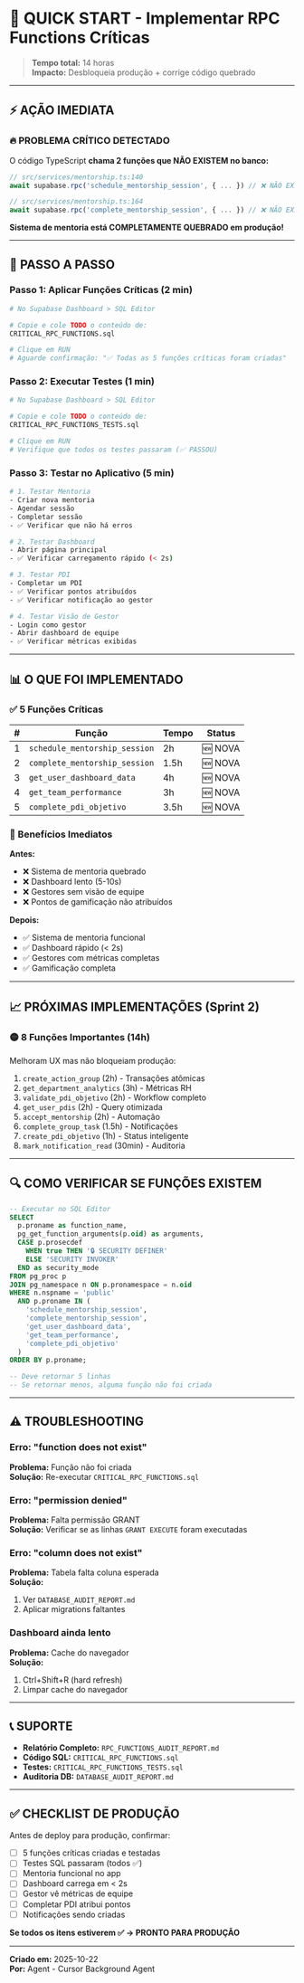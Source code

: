 # 🚀 QUICK START - Implementar RPC Functions Críticas

> **Tempo total:** 14 horas  
> **Impacto:** Desbloqueia produção + corrige código quebrado

---

## ⚡ AÇÃO IMEDIATA

### 🔥 PROBLEMA CRÍTICO DETECTADO

O código TypeScript **chama 2 funções que NÃO EXISTEM no banco:**

```typescript
// src/services/mentorship.ts:140
await supabase.rpc('schedule_mentorship_session', { ... }) // ❌ NÃO EXISTE

// src/services/mentorship.ts:164  
await supabase.rpc('complete_mentorship_session', { ... }) // ❌ NÃO EXISTE
```

**Sistema de mentoria está COMPLETAMENTE QUEBRADO em produção!**

---

## 📝 PASSO A PASSO

### Passo 1: Aplicar Funções Críticas (2 min)

```bash
# No Supabase Dashboard > SQL Editor

# Copie e cole TODO o conteúdo de:
CRITICAL_RPC_FUNCTIONS.sql

# Clique em RUN
# Aguarde confirmação: "✅ Todas as 5 funções críticas foram criadas"
```

### Passo 2: Executar Testes (1 min)

```bash
# No Supabase Dashboard > SQL Editor

# Copie e cole TODO o conteúdo de:
CRITICAL_RPC_FUNCTIONS_TESTS.sql

# Clique em RUN
# Verifique que todos os testes passaram (✅ PASSOU)
```

### Passo 3: Testar no Aplicativo (5 min)

```bash
# 1. Testar Mentoria
- Criar nova mentoria
- Agendar sessão
- Completar sessão
- ✅ Verificar que não há erros

# 2. Testar Dashboard
- Abrir página principal
- ✅ Verificar carregamento rápido (< 2s)

# 3. Testar PDI
- Completar um PDI
- ✅ Verificar pontos atribuídos
- ✅ Verificar notificação ao gestor

# 4. Testar Visão de Gestor
- Login como gestor
- Abrir dashboard de equipe
- ✅ Verificar métricas exibidas
```

---

## 📊 O QUE FOI IMPLEMENTADO

### ✅ 5 Funções Críticas

| # | Função | Tempo | Status |
|---|--------|-------|--------|
| 1 | `schedule_mentorship_session` | 2h | 🆕 NOVA |
| 2 | `complete_mentorship_session` | 1.5h | 🆕 NOVA |
| 3 | `get_user_dashboard_data` | 4h | 🆕 NOVA |
| 4 | `get_team_performance` | 3h | 🆕 NOVA |
| 5 | `complete_pdi_objetivo` | 3.5h | 🆕 NOVA |

### 🎯 Benefícios Imediatos

**Antes:**
- ❌ Sistema de mentoria quebrado
- ❌ Dashboard lento (5-10s)
- ❌ Gestores sem visão de equipe
- ❌ Pontos de gamificação não atribuídos

**Depois:**
- ✅ Sistema de mentoria funcional
- ✅ Dashboard rápido (< 2s)
- ✅ Gestores com métricas completas
- ✅ Gamificação completa

---

## 📈 PRÓXIMAS IMPLEMENTAÇÕES (Sprint 2)

### 🟡 8 Funções Importantes (14h)

Melhoram UX mas não bloqueiam produção:

1. `create_action_group` (2h) - Transações atômicas
2. `get_department_analytics` (3h) - Métricas RH
3. `validate_pdi_objetivo` (2h) - Workflow completo
4. `get_user_pdis` (2h) - Query otimizada
5. `accept_mentorship` (2h) - Automação
6. `complete_group_task` (1.5h) - Notificações
7. `create_pdi_objetivo` (1h) - Status inteligente
8. `mark_notification_read` (30min) - Auditoria

---

## 🔍 COMO VERIFICAR SE FUNÇÕES EXISTEM

```sql
-- Executar no SQL Editor
SELECT 
  p.proname as function_name,
  pg_get_function_arguments(p.oid) as arguments,
  CASE p.prosecdef
    WHEN true THEN '🔒 SECURITY DEFINER'
    ELSE 'SECURITY INVOKER'
  END as security_mode
FROM pg_proc p
JOIN pg_namespace n ON p.pronamespace = n.oid
WHERE n.nspname = 'public'
  AND p.proname IN (
    'schedule_mentorship_session',
    'complete_mentorship_session',
    'get_user_dashboard_data',
    'get_team_performance',
    'complete_pdi_objetivo'
  )
ORDER BY p.proname;

-- Deve retornar 5 linhas
-- Se retornar menos, alguma função não foi criada
```

---

## ⚠️ TROUBLESHOOTING

### Erro: "function does not exist"

**Problema:** Função não foi criada  
**Solução:** Re-executar `CRITICAL_RPC_FUNCTIONS.sql`

### Erro: "permission denied"

**Problema:** Falta permissão GRANT  
**Solução:** Verificar se as linhas `GRANT EXECUTE` foram executadas

### Erro: "column does not exist"

**Problema:** Tabela falta coluna esperada  
**Solução:** 
1. Ver `DATABASE_AUDIT_REPORT.md`
2. Aplicar migrations faltantes

### Dashboard ainda lento

**Problema:** Cache do navegador  
**Solução:**
1. Ctrl+Shift+R (hard refresh)
2. Limpar cache do navegador

---

## 📞 SUPORTE

- **Relatório Completo:** `RPC_FUNCTIONS_AUDIT_REPORT.md`
- **Código SQL:** `CRITICAL_RPC_FUNCTIONS.sql`
- **Testes:** `CRITICAL_RPC_FUNCTIONS_TESTS.sql`
- **Auditoria DB:** `DATABASE_AUDIT_REPORT.md`

---

## ✅ CHECKLIST DE PRODUÇÃO

Antes de deploy para produção, confirmar:

- [ ] 5 funções críticas criadas e testadas
- [ ] Testes SQL passaram (todos ✅)
- [ ] Mentoria funcional no app
- [ ] Dashboard carrega em < 2s
- [ ] Gestor vê métricas de equipe
- [ ] Completar PDI atribui pontos
- [ ] Notificações sendo criadas

**Se todos os itens estiverem ✅ → PRONTO PARA PRODUÇÃO**

---

**Criado em:** 2025-10-22  
**Por:** Agent - Cursor Background Agent
